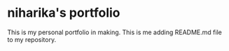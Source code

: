 # niharika's portfolio

This is my personal portfolio in making. This is me adding README.md file to my repository. 